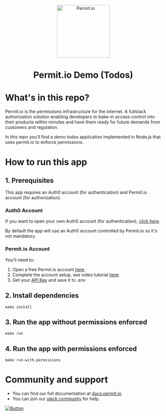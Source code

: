 <p  align="center">
 <img src="https://i.ibb.co/zh8k46H/logo-square.png" height=170 alt="Permit.io" border="0">
</p>
<h1 align="center">
Permit.io Demo (Todos)
</h1>

# What's in this repo?

Permit.io is the permissions infrastructure for the internet. A fullstack authorization solution enabling developers to bake-in access-control into their products within minutes and have them ready for future demands from customers and regulation.

In this repo you'll find a demo todos application implemented in Node.js that uses permit.io to enforce permissions.

# How to run this app

## 1. Prerequisites

This app requires an Auth0 account (for authentication) and Permit.io account (for authorization).

### Auth0 Account
If you want to open your own Auth0 account (for authentication), [click here](https://auth0.com/signup). 

By default the app will use an Auth0 account controlled by Permit.io so it's not mandatory.

### Permit.io Account
You'll need to:
1) Open a free Permit.io account [here](https://app.permit.io).
2) Complete the account setup, see video tutorial [here](https://docs.permit.io/tutorials/onboarding_demo).
3) Get your [API Key](https://docs.permit.io/tutorials/quickstart) and save it to .env

## 2. Install dependencies
```
make install
```

## 3. Run the app without permissions enforced
```
make run
```

## 4. Run the app with permissions enforced
```
make run-with-permissions
```

# <a name="community"></a>Community and support

- You can find our full documentation at [docs.permit.io](https://docs.permit.io).
- You can join our [slack community][join-slack-link] for help.

[![Button][badge-slack-link]][join-slack-link]

[badge-slack-link]: https://i.ibb.co/wzrGHQL/Group-749.png
[join-slack-link]: https://bit.ly/permitioslack
